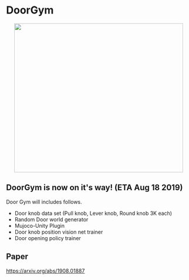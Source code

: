 # DoorGym

[doorgym_video]: ./imgs/doorgym_video.gif

<!---
<p align="center">
  ![alt text][doorgym_video]
</p>
--->

<p align="center">
  <img width="460" height="406" src="./imgs/doorgym_video.gif">
</p>

## DoorGym is now on it's way! (ETA Aug 18 2019)

Door Gym will includes follows.
- Door knob data set (Pull knob, Lever knob, Round knob 3K each)
- Random Door world generator
- Mujoco-Unity Plugin
- Door knob position vision net trainer
- Door opening policy trainer

## Paper
https://arxiv.org/abs/1908.01887
